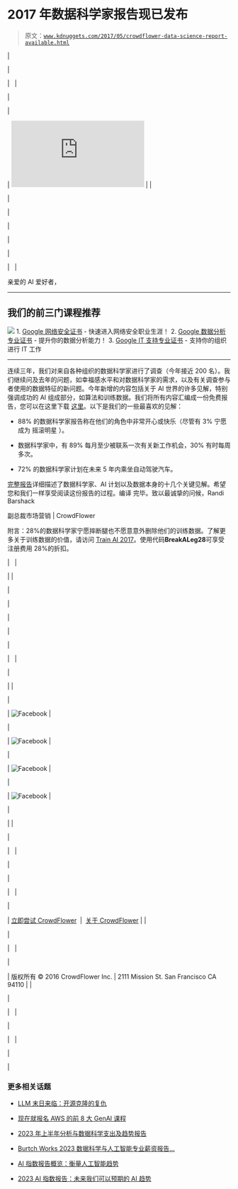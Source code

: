 # 2017 年数据科学家报告现已发布

> 原文：[`www.kdnuggets.com/2017/05/crowdflower-data-science-report-available.html`](https://www.kdnuggets.com/2017/05/crowdflower-data-science-report-available.html)

|

&#124;

&#124;   &#124;

&#124;

&#124;

&#124; ![数据科学家报告](https://visit.crowdflower.com/WC-2017-Data-Science-Report_LP.html?src=KDNuggets&medium=Sponsored-Email&campaign=DSR2017&content=DSR2017) &#124;  &#124;

&#124;

&#124;

&#124;

&#124;

&#124;

&#124;   &#124;

亲爱的 AI 爱好者，

* * *

## 我们的前三门课程推荐

![](img/0244c01ba9267c002ef39d4907e0b8fb.png) 1\. [Google 网络安全证书](https://www.kdnuggets.com/google-cybersecurity) - 快速进入网络安全职业生涯！[](../Images/e225c49c3c91745821c8c0368bf04711.png) 2\. [Google 数据分析专业证书](https://www.kdnuggets.com/google-data-analytics) - 提升你的数据分析能力！[](../Images/0244c01ba9267c002ef39d4907e0b8fb.png) 3\. [Google IT 支持专业证书](https://www.kdnuggets.com/google-itsupport) - 支持你的组织进行 IT 工作

* * *

连续三年，我们对来自各种组织的数据科学家进行了调查（今年接近 200 名）。我们继续问及去年的问题，如幸福感水平和对数据科学家的需求，以及有关调查参与者使用的数据特征的新问题。今年新增的内容包括关于 AI 世界的许多见解，特别强调成功的 AI 组成部分，如算法和训练数据。我们将所有内容汇编成一份免费报告，您可以在这里下载 [这里](https://visit.crowdflower.com/WC-2017-Data-Science-Report_LP.html?src=KDNuggets&medium=Sponsored-Email&campaign=DSR2017&content=DSR2017)。以下是我们的一些最喜欢的见解：

+   88% 的数据科学家报告称在他们的角色中非常开心或快乐（尽管有 3% 宁愿成为 <g class="gr_ gr_26 gr-alert gr_spell gr_inline_cards gr_run_anim ContextualSpelling" id="26" data-gr-id="26">摇滚明星</g> ）。

+   数据科学家中，有 89% 每月至少被联系一次有关新工作机会，30% 有时每周多次。

+   72% 的数据科学家计划在未来 5 年内乘坐自动驾驶汽车。

[完整报告](https://visit.crowdflower.com/WC-2017-Data-Science-Report_LP.html?src=KDNuggets&medium=Sponsored-Email&campaign=DSR2017&content=DSR2017 "完整报告")详细描述了数据科学家、AI 计划以及数据本身的十几个关键见解。希望您和我们一样享受阅读这份报告的过程。<g class="gr_ gr_25 gr-alert gr_gramm gr_inline_cards gr_run_anim Grammar multiReplace" id="25" data-gr-id="25"><g class="gr_ gr_25 gr-alert gr_gramm gr_inline_cards gr_run_anim Grammar multiReplace" id="25" data-gr-id="25">编译</g></g> 完毕。致以最诚挚的问候，Randi Barshack

副总裁市场营销 &#124; CrowdFlower

附言：28%的数据科学家宁愿摔断腿也不愿意意外删除他们的训练数据。了解更多关于训练数据的价值，请访问 [Train AI 2017](https://www.crowdflower.com/train-ai/ "Train AI Website")。使用代码**BreakALeg28**可享受注册费用 28%的折扣。

&#124;   &#124;

&#124;  &#124;

&#124;

&#124;

&#124;

&#124;

&#124;

&#124;   &#124;

&#124;

&#124;  &#124;

&#124;

&#124; ![Facebook](https://www.facebook.com/CrowdFlower) &#124;

&#124;

&#124; ![Facebook](https://twitter.com/CrowdFlower) &#124;

&#124;

&#124; ![Facebook](https://www.linkedin.com/company/crowdflower) &#124;

&#124;

&#124; ![Facebook](https://www.youtube.com/c/crowdflowerinc) &#124;

&#124;

&#124;  &#124;

&#124;

&#124;   &#124;

&#124;

&#124;

&#124;   &#124;

&#124;

&#124; [立即尝试 CrowdFlower](https://make.crowdflower.com/users/new)  &#124;  [关于 CrowdFlower](https://www.crowdflower.com/company/) &#124;  &#124;

&#124;

&#124;   &#124;

&#124;

&#124; 版权所有 © 2016 CrowdFlower Inc. &#124; 2111 Mission St. San Francisco CA 94110 &#124;  &#124;

&#124;

&#124;   &#124;

&#124;

&#124;   &#124;

&#124;

|

### 更多相关话题

+   [LLM 末日来临：开源克隆的复仇](https://www.kdnuggets.com/2023/05/llm-apocalypse-revenge-open-source-clones.html)

+   [现在就报名 AWS 的前 8 大 GenAI 课程](https://www.kdnuggets.com/top-8-genai-courses-for-aws-to-take-now)

+   [2023 年上半年分析与数据科学支出及趋势报告](https://www.kdnuggets.com/2023/07/h1-2023-analytics-data-science-spend-trends-report.html)

+   [Burtch Works 2023 数据科学与人工智能专业薪资报告…](https://www.kdnuggets.com/2023/08/burtch-works-2023-data-science-ai-professionals-salary-report.html)

+   [AI 指数报告概览：衡量人工智能趋势](https://www.kdnuggets.com/2023/04/overview-ai-index-report-measuring-trends-artificial-intelligence.html)

+   [2023 AI 指数报告：未来我们可以预期的 AI 趋势](https://www.kdnuggets.com/2023/06/2023-ai-index-report-ai-trends-expect-future.html)
